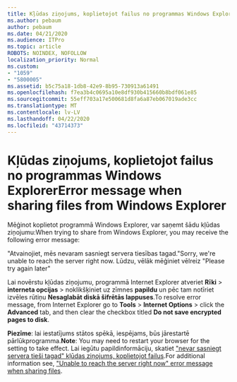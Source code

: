```yaml
---
title: Kļūdas ziņojums, koplietojot failus no programmas Windows Explorer
ms.author: pebaum
author: pebaum
ms.date: 04/21/2020
ms.audience: ITPro
ms.topic: article
ROBOTS: NOINDEX, NOFOLLOW
localization_priority: Normal
ms.custom:
- "1059"
- "5800005"
ms.assetid: b5c75a18-1db8-42e9-8b95-730913a61491
ms.openlocfilehash: f7ea3b4c0695a10e8df930b415660b8bdf061e85
ms.sourcegitcommit: 55eff703a17e500681d8fa6a87eb067019ade3cc
ms.translationtype: MT
ms.contentlocale: lv-LV
ms.lasthandoff: 04/22/2020
ms.locfileid: "43714373"
---
```

# <a name="error-message-when-sharing-files-from-windows-explorer"></a><span data-ttu-id="6a336-102">Kļūdas ziņojums, koplietojot failus no programmas Windows Explorer</span><span class="sxs-lookup"><span data-stu-id="6a336-102">Error message when sharing files from Windows Explorer</span></span>

<span data-ttu-id="6a336-103">Mēģinot koplietot programmā Windows Explorer, var saņemt šādu kļūdas ziņojumu:</span><span class="sxs-lookup"><span data-stu-id="6a336-103">When trying to share from Windows Explorer, you may receive the following error message:</span></span>
  
<span data-ttu-id="6a336-104">"Atvainojiet, mēs nevaram sasniegt servera tiesības tagad.</span><span class="sxs-lookup"><span data-stu-id="6a336-104">"Sorry, we're unable to reach the server right now.</span></span> <span data-ttu-id="6a336-105">Lūdzu, vēlāk mēģiniet vēlreiz "</span><span class="sxs-lookup"><span data-stu-id="6a336-105">Please try again later"</span></span>
  
<span data-ttu-id="6a336-106">Lai novērstu kļūdas ziņojumu, programmā Internet Explorer atveriet **Rīki** \> **interneta opcijas** \> noklikšķiniet uz zīmnes **papildu** un pēc tam notīriet izvēles rūtiņu **Nesaglabāt diskā šifrētās lappuses**.</span><span class="sxs-lookup"><span data-stu-id="6a336-106">To resolve error message, from Internet Explorer go to **Tools** \> **Internet Options** \> click the **Advanced** tab, and then clear the checkbox titled **Do not save encrypted pages to disk**.</span></span>
  
 <span data-ttu-id="6a336-107">**Piezīme**: lai iestatījums stātos spēkā, iespējams, būs jārestartē pārlūkprogramma.</span><span class="sxs-lookup"><span data-stu-id="6a336-107">**Note**: You may need to restart your browser for the setting to take effect.</span></span> <span data-ttu-id="6a336-108">Lai iegūtu papildinformāciju, skatiet ["nevar sasniegt servera tieši tagad" kļūdas ziņojums, koplietojot failus](https://go.microsoft.com/fwlink/?linkid=2022914).</span><span class="sxs-lookup"><span data-stu-id="6a336-108">For additional information see, ["Unable to reach the server right now" error message when sharing files](https://go.microsoft.com/fwlink/?linkid=2022914).</span></span>
  